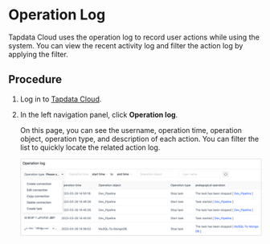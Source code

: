# Operation Log

Tapdata Cloud uses the operation log to record user actions while using the system. You can view the recent activity log and filter the action log by applying the filter.



## Procedure

1. Log in to [Tapdata Cloud](https://cloud.tapdata.io/).

2. In the left navigation panel, click **Operation log**.

   On this page, you can see the username, operation time, operation object, operation type, and description of each action. You can filter the list to quickly locate the related action log.

   ![](../images/operation_log_en.png)
